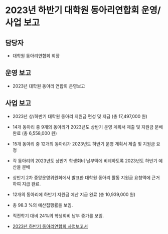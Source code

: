 2023년 하반기 대학원 동아리연합회 운영/사업 보고
===
##  담당자
- 대학원 동아리연합회 회장

## 운영 보고
- 2023년 대학원 동아리 연합회 운영보고

## 사업 보고
  - 2023년 상/하반기 대학원 동아리 지원금 편성 및 지급 (총 17,497,000 원)
  - 14개 동아리 중 9개의 동아리가 2023년도 상반기 운영 계획서 제출 및 지원금 분배 완료 (총 6,558,000 원)
  - 15개 동아리 중 12개의 동아리가 2023년도 하반기 운영 계획서 제출 및 지원금 요청
  - 각 동아리의 2023년도 상반기 학생회비 납부액에 비례하도록 2023년도 하반기 예산을 분배
  - 상반기 2차 중앙운영위원회에서 발표한 대학원 동아리 활동 지원금 요청액에 근거하여 지급 완료.
  - 12개의 동아리에 하반기 지원금 예산 지급 완료 (총 10,939,000 원)  
  - 총 98.3 %의 예산집행률을 보임.
  - 직전학기 대비 24%의 학생회비 납부 증가를 보임.

  - [2023년 하반기 동아리연합회 사업보고서](동연_사업보고서.md)
